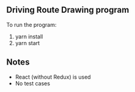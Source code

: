 ## Driving Route Drawing program

To run the program:
1. yarn install
2. yarn start

## Notes
- React (without Redux) is used 
- No test cases
